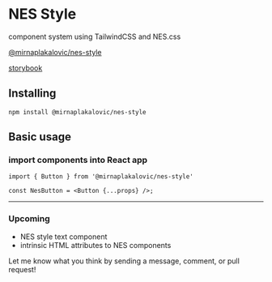 # NES Style

component system using TailwindCSS and NES.css

[@mirnaplakalovic/nes-style](https://www.npmjs.com/package/@mirnaplakalovic/nes-style)

[storybook](https://www.nes.style)

## Installing

`npm install @mirnaplakalovic/nes-style`


## Basic usage

### import components into React app

```
import { Button } from '@mirnaplakalovic/nes-style'

const NesButton = <Button {...props} />;
```
----------------------

### Upcoming
* NES style text component
* intrinsic HTML attributes to NES components

Let me know what you think by sending a message, comment, or pull request!

